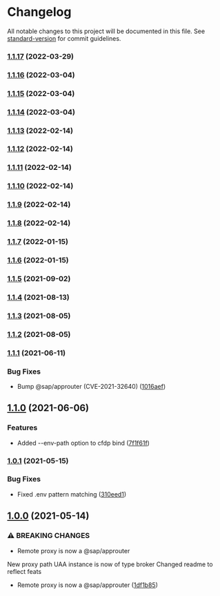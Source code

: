 # Changelog

All notable changes to this project will be documented in this file. See [standard-version](https://github.com/conventional-changelog/standard-version) for commit guidelines.

### [1.1.17](https://github.com/leo-ls/cf-destination-proxy/compare/v1.1.16...v1.1.17) (2022-03-29)

### [1.1.16](https://github.com/leo-ls/cf-destination-proxy/compare/v1.1.14...v1.1.16) (2022-03-04)

### [1.1.15](https://github.com/leo-ls/cf-destination-proxy/compare/v1.1.14...v1.1.15) (2022-03-04)

### [1.1.14](https://github.com/leo-ls/cf-destination-proxy/compare/v1.1.12...v1.1.14) (2022-03-04)

### [1.1.13](https://github.com/leo-ls/cf-destination-proxy/compare/v1.1.12...v1.1.13) (2022-02-14)

### [1.1.12](https://github.com/leo-ls/cf-destination-proxy/compare/v1.1.7...v1.1.12) (2022-02-14)

### [1.1.11](https://github.com/leo-ls/cf-destination-proxy/compare/v1.1.7...v1.1.11) (2022-02-14)

### [1.1.10](https://github.com/leo-ls/cf-destination-proxy/compare/v1.1.7...v1.1.10) (2022-02-14)

### [1.1.9](https://github.com/leo-ls/cf-destination-proxy/compare/v1.1.7...v1.1.9) (2022-02-14)

### [1.1.8](https://github.com/leo-ls/cf-destination-proxy/compare/v1.1.7...v1.1.8) (2022-02-14)

### [1.1.7](https://github.com/leo-ls/cf-destination-proxy/compare/v1.1.3...v1.1.7) (2022-01-15)

### [1.1.6](https://github.com/leo-ls/cf-destination-proxy/compare/v1.1.3...v1.1.6) (2022-01-15)

### [1.1.5](https://github.com/leo-ls/cf-destination-proxy/compare/v1.1.3...v1.1.5) (2021-09-02)

### [1.1.4](https://github.com/leo-ls/cf-destination-proxy/compare/v1.1.3...v1.1.4) (2021-08-13)

### [1.1.3](https://github.com/leo-ls/cf-destination-proxy/compare/v1.1.1...v1.1.3) (2021-08-05)

### [1.1.2](https://github.com/leo-ls/cf-destination-proxy/compare/v1.1.1...v1.1.2) (2021-08-05)

### [1.1.1](https://github.com/leo-ls/cf-destination-proxy/compare/v1.1.0...v1.1.1) (2021-06-11)


### Bug Fixes

* Bump @sap/approuter (CVE-2021-32640) ([1016aef](https://github.com/leo-ls/cf-destination-proxy/commit/1016aef567ddf5ea14da666925a8292cdf46c6e2))

## [1.1.0](https://github.com/leo-ls/cf-destination-proxy/compare/v1.0.1...v1.1.0) (2021-06-06)


### Features

* Added --env-path option to cfdp bind ([7f1f61f](https://github.com/leo-ls/cf-destination-proxy/commit/7f1f61ff63977e0ac3f9085b41d28cf189140afe))

### [1.0.1](https://github.com/leo-ls/cf-destination-proxy/compare/v1.0.0...v1.0.1) (2021-05-15)


### Bug Fixes

* Fixed .env pattern matching ([310eed1](https://github.com/leo-ls/cf-destination-proxy/commit/310eed1e0a32412139d0c171da965ccfaba1b8ae))

## [1.0.0](https://github.com/leo-ls/cf-destination-proxy/compare/v0.0.9...v1.0.0) (2021-05-14)


### ⚠ BREAKING CHANGES

* Remote proxy is now a @sap/approuter

New proxy path
UAA instance is now of type broker
Changed readme to reflect feats

* Remote proxy is now a @sap/approuter ([1df1b85](https://github.com/leo-ls/cf-destination-proxy/commit/1df1b85d0a05e6e60239e9f14202fca99ae6358f))
